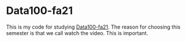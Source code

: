 # Data100-fa21

This is my code for studying [Data100-fa21](https://ds100.org/fa21/). The
reason for choosing this semester is that we call watch the video. This is important.
